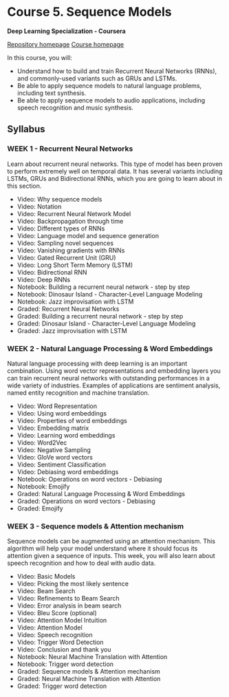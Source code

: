 # Course 5. Sequence Models 

**Deep Learning Specialization - Coursera**

[Repository homepage](https://github.com/ngshya/deep-learning-coursera/ "Deep learning GitHub repository.")
[Course homepage](https://www.coursera.org/learn/nlp-sequence-models "Sequence Models")

In this course, you will:
* Understand how to build and train Recurrent Neural Networks (RNNs), and commonly-used variants such as GRUs and LSTMs.
* Be able to apply sequence models to natural language problems, including text synthesis. 
* Be able to apply sequence models to audio applications, including speech recognition and music synthesis.


## Syllabus

### WEEK 1 - Recurrent Neural Networks

Learn about recurrent neural networks. This type of model has been proven to perform extremely well on temporal data. It has several variants including LSTMs, GRUs and Bidirectional RNNs, which you are going to learn about in this section.

* Video: Why sequence models
* Video: Notation
* Video: Recurrent Neural Network Model
* Video: Backpropagation through time
* Video: Different types of RNNs
* Video: Language model and sequence generation
* Video: Sampling novel sequences
* Video: Vanishing gradients with RNNs
* Video: Gated Recurrent Unit (GRU)
* Video: Long Short Term Memory (LSTM)
* Video: Bidirectional RNN
* Video: Deep RNNs
* Notebook: Building a recurrent neural network - step by step
* Notebook: Dinosaur Island - Character-Level Language Modeling
* Notebook: Jazz improvisation with LSTM
* Graded: Recurrent Neural Networks
* Graded: Building a recurrent neural network - step by step
* Graded: Dinosaur Island - Character-Level Language Modeling
* Graded: Jazz improvisation with LSTM


### WEEK 2 - Natural Language Processing & Word Embeddings

Natural language processing with deep learning is an important combination. Using word vector representations and embedding layers you can train recurrent neural networks with outstanding performances in a wide variety of industries. Examples of applications are sentiment analysis, named entity recognition and machine translation.

* Video: Word Representation
* Video: Using word embeddings
* Video: Properties of word embeddings
* Video: Embedding matrix
* Video: Learning word embeddings
* Video: Word2Vec
* Video: Negative Sampling
* Video: GloVe word vectors
* Video: Sentiment Classification
* Video: Debiasing word embeddings
* Notebook: Operations on word vectors - Debiasing
* Notebook: Emojify
* Graded: Natural Language Processing & Word Embeddings
* Graded: Operations on word vectors - Debiasing
* Graded: Emojify


### WEEK 3 - Sequence models & Attention mechanism

Sequence models can be augmented using an attention mechanism. This algorithm will help your model understand where it should focus its attention given a sequence of inputs. This week, you will also learn about speech recognition and how to deal with audio data.

* Video: Basic Models
* Video: Picking the most likely sentence
* Video: Beam Search
* Video: Refinements to Beam Search
* Video: Error analysis in beam search
* Video: Bleu Score (optional)
* Video: Attention Model Intuition
* Video: Attention Model
* Video: Speech recognition
* Video: Trigger Word Detection
* Video: Conclusion and thank you
* Notebook: Neural Machine Translation with Attention
* Notebook: Trigger word detection
* Graded: Sequence models & Attention mechanism
* Graded: Neural Machine Translation with Attention
* Graded: Trigger word detection
